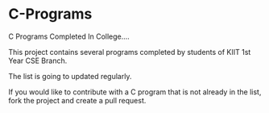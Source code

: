 # C-Programs
C Programs Completed In College....

This project contains several programs completed by students of KIIT 1st Year CSE Branch.

The list is going to updated regularly.

If you would like to contribute with a C program that is not already in the list, fork the project and create a pull request.
